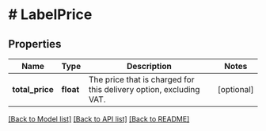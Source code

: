 # # LabelPrice

## Properties

Name | Type | Description | Notes
------------ | ------------- | ------------- | -------------
**total_price** | **float** | The price that is charged for this delivery option, excluding VAT. | [optional]

[[Back to Model list]](../../README.md#models) [[Back to API list]](../../README.md#endpoints) [[Back to README]](../../README.md)

